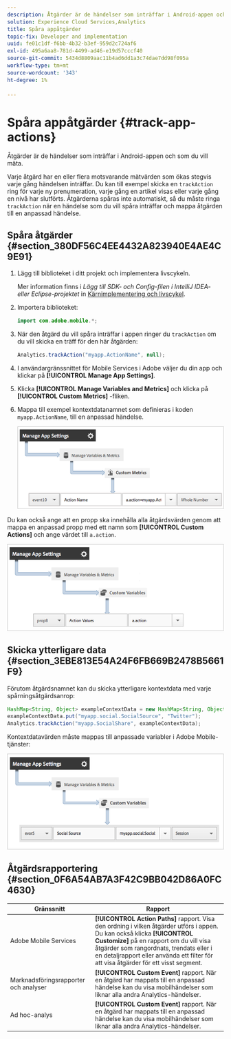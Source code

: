 ```yaml
---
description: Åtgärder är de händelser som inträffar i Android-appen och som du vill mäta.
solution: Experience Cloud Services,Analytics
title: Spåra appåtgärder
topic-fix: Developer and implementation
uuid: fe01c1df-f6bb-4b32-b3ef-959d2c724af6
exl-id: 495a6aa8-781d-4499-ad46-e19d57cccf40
source-git-commit: 5434d8809aac11b4ad6dd1a3c74dae7dd98f095a
workflow-type: tm+mt
source-wordcount: '343'
ht-degree: 1%

---
```


# Spåra appåtgärder {#track-app-actions}

Åtgärder är de händelser som inträffar i Android-appen och som du vill mäta.

Varje åtgärd har en eller flera motsvarande mätvärden som ökas stegvis varje gång händelsen inträffar. Du kan till exempel skicka en `trackAction` ring för varje ny prenumeration, varje gång en artikel visas eller varje gång en nivå har slutförts. Åtgärderna spåras inte automatiskt, så du måste ringa `trackAction` när en händelse som du vill spåra inträffar och mappa åtgärden till en anpassad händelse.

## Spåra åtgärder {#section_380DF56C4EE4432A823940E4AE4C9E91}

1. Lägg till biblioteket i ditt projekt och implementera livscykeln.

   Mer information finns i *Lägg till SDK- och Config-filen i IntelliJ IDEA- eller Eclipse-projektet* in [Kärnimplementering och livscykel](/help/android/getting-started/dev-qs.md).

1. Importera biblioteket:

   ```java
   import com.adobe.mobile.*;
   ```

1. När den åtgärd du vill spåra inträffar i appen ringer du `trackAction` om du vill skicka en träff för den här åtgärden:

   ```java
   Analytics.trackAction("myapp.ActionName", null);
   ```

1. I användargränssnittet för Mobile Services i Adobe väljer du din app och klickar på **[!UICONTROL Manage App Settings]**.
1. Klicka **[!UICONTROL Manage Variables and Metrics]** och klicka på **[!UICONTROL Custom Metrics]** -fliken.

1. Mappa till exempel kontextdatanamnet som definieras i koden `myapp.ActionName`, till en anpassad händelse.

   ![](assets/map-event-context-data.png)

Du kan också ange att en propp ska innehålla alla åtgärdsvärden genom att mappa en anpassad propp med ett namn som **[!UICONTROL Custom Actions]** och ange värdet till `a.action`.

![](assets/map-custom-prop.png)

## Skicka ytterligare data {#section_3EBE813E54A24F6FB669B2478B5661F9}

Förutom åtgärdsnamnet kan du skicka ytterligare kontextdata med varje spårningsåtgärdsanrop:

```java
HashMap<String, Object> exampleContextData = new HashMap<String, Object>(); 
exampleContextData.put("myapp.social.SocialSource", "Twitter"); 
Analytics.trackAction("myapp.SocialShare", exampleContextData);
```

Kontextdatavärden måste mappas till anpassade variabler i Adobe Mobile-tjänster:

![](assets/map-variable-context-action.png)

## Åtgärdsrapportering {#section_0F6A54AB7A3F42C9BB042D86A0FC4630}

| Gränssnitt | Rapport |
|--- |--- |
| Adobe Mobile Services | **[!UICONTROL Action Paths]** rapport.  Visa den ordning i vilken åtgärder utförs i appen. Du kan också klicka **[!UICONTROL Customize]**  på en rapport om du vill visa åtgärder som rangordnats, trendats eller i en detaljrapport eller använda ett filter för att visa åtgärder för ett visst segment. |
| Marknadsföringsrapporter och analyser | **[!UICONTROL Custom Event]** rapport.  När en åtgärd har mappats till en anpassad händelse kan du visa mobilhändelser som liknar alla andra Analytics-händelser. |
| Ad hoc-analys | **[!UICONTROL Custom Event]** rapport.  När en åtgärd har mappats till en anpassad händelse kan du visa mobilhändelser som liknar alla andra Analytics-händelser. |
